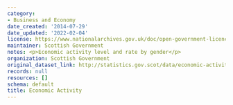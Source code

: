 ```yaml
---
category:
- Business and Economy
date_created: '2014-07-29'
date_updated: '2022-02-04'
license: https://www.nationalarchives.gov.uk/doc/open-government-licence/version/3/
maintainer: Scottish Government
notes: <p>Economic activity level and rate by gender</p>
organization: Scottish Government
original_dataset_link: http://statistics.gov.scot/data/economic-activity
records: null
resources: []
schema: default
title: Economic Activity
---
```

